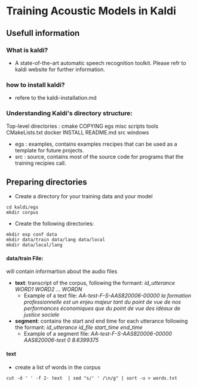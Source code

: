 
# Training Acoustic Models in Kaldi 

## Usefull information 
### What is kaldi? 
- A state-of-the-art automatic speech recognition toolkit. 
Please refr to kaldi website for further information. 

### how to install kaldi? 
- refere to the kaldi-installation.md   

### Understanding Kaldi's directory structure: 
Top-level directories : cmake           COPYING  egs      misc       scripts  tools
CMakeLists.txt  docker   INSTALL  README.md  src      windows

- egs : examples, contains examples rrecipes that can be used as a template for future projects. 
- src : source, contains most of the source code for programs that the training recipies call. 


## Preparing directories 

- Create a directory for your training data and your model
```
cd kaldi/egs 
mkdir corpus
```
- Create the following directories: 
```
mkdir exp conf data
mkdir data/train data/lang data/local
mkdir data/local/lang
```
#### data/train File: 

will contain informartion about the audio files

  - **text**: transcript of the corpus, following the formant: *id_utterance WORD1 WORD2 ... WORDN*
    - Example of a text file:
      *AA-test-F-S-AAS820006-00000 la formation professionnelle est un enjeu majeur tant du point de vue de nos performances économiques que du point de vue des idéaux de justice sociale*
 - **segment**: contains the start and end time for each utterance following the formant: *id_utterance id_file start_time end_time*
    - Example of a segment file: 
    *AA-test-F-S-AAS820006-00000 AAS820006-test 0 8.6399375* 

#### text 
 
 - create a list of words in the corpus  
 ```
cut -d ' ' -f 2- text  | sed "s/' ' /\n/g" | sort -u > words.txt 
 ```
<!-- LEXICON: modify so it has <oov><oov> (out of vocabulary)-->
